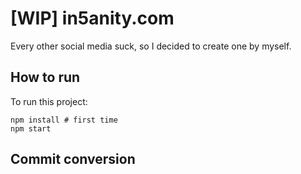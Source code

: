 # [WIP] in5anity.com

Every other social media suck, so I decided to create one by myself.

## How to run

To run this project:

```
npm install # first time
npm start
```

## Commit conversion
